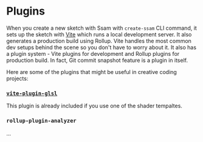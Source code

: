 # Plugins

When you create a new sketch with Ssam with `create-ssam` CLI command, it sets up the sketch with [Vite](https://vitejs.dev/) which runs a local development server. It also generates a production build using Rollup. Vite handles the most common dev setups behind the scene so you don't have to worry about it. It also has a plugin system - Vite plugins for development and Rollup plugins for production build. In fact, Git commit snapshot feature is a plugin in itself.

Here are some of the plugins that might be useful in creative coding projects:

### [`vite-plugin-glsl`](https://github.com/UstymUkhman/vite-plugin-glsl)

This plugin is already included if you use one of the shader tempaltes.

### `rollup-plugin-analyzer`

...
